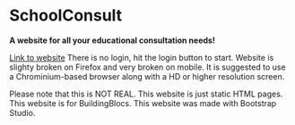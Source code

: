 # SchoolConsult
**A website for all your educational consultation needs!**

[Link to website](https://schoolconsult.bss.design/)
There is no login, hit the login button to start. Website is slighty broken on Firefox and very broken on mobile. It is suggested to use a Chrominium-based browser along with a HD or higher resolution screen.

Please note that this is NOT REAL. This website is just static HTML pages. This website is for BuildingBlocs. This website was made with Bootstrap Studio.
